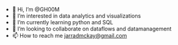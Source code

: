 - 👋 Hi, I’m @GH00M
- 👀 I’m interested in data analytics and visualizations
- 🌱 I’m currently learning python and SQL
- 💞️ I’m looking to collaborate on dataflows and datamanagement
- 📫 How to reach me jarradmckay@gmail.com

<!---
GH00M/GH00M is a ✨ special ✨ repository because its `README.md` (this file) appears on your GitHub profile.
You can click the Preview link to take a look at your changes.
--->
